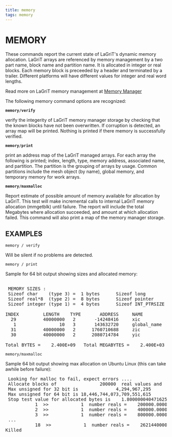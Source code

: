 ```yaml
---
title: memory
tags: memory
---
```



# MEMORY


These commands report the current state of LaGriT's dynamic memory
allocation. LaGriT arrays are referenced by memory management by a two
part name, block name and partition name. It is allocated in integer or
real blocks. Each memory block is preceeded by a header and terminated by a trailer. Different platforms
will have different values for integer and real word lengths. 

Read more on LaGriT memory management at [Memory Manager](../memmang.md)


The following memory command options are recognized:

**`memory/verify`**

verify the integerity of LaGriT memory manager storage by checking
 that the known blocks have not been overwritten. If corruption is
 detected, an array map will be printed. 
 Nothing is printed if there memory is successfully verified.

**`memory/print`**

print an address map of the LaGriT managed arrays. For each array the
 following is printed; index, length, type, memory address, associated
 name, and partition. The partition is the grouping of arrays by usage.
 Common partitions include the mesh object (by name), global memory,
 and temporary memory for work arrays.
 

**`memory/maxmalloc`**

Report estimate of possible amount of memory available for allocation
 by LaGriT. This test will make incremental calls to internal LaGriT
 memory allocation (mmgetblk) until failure. The report will include
 the total Megabytes where allocation succeeded, and amount at which
 allocation failed. This command will also print a map of the memory
 manager storage.


## EXAMPLES

```
memory / verify
```
Will be silent if no problems are detected.

```
memory / print
```
Sample for 64 bit output showing sizes and allocated memory:
<pre class="lg-output">

 MEMORY SIZES :
 Sizeof char    (type 3) =  1 bytes      Sizeof long        =   8 bytes
 Sizeof real*8  (type 2) =  8 bytes      Sizeof pointer     =   8 bytes
 Sizeof integer (type 1) =  4 bytes      Sizeof INT_PTRSIZE =   8 bytes

INDEX         LENGTH    TYPE       ADDRESS     NAME                  PARTITION
  29          40000000   2       -14248416     xic                   cmo1    
   1                10   3       143632720     global_name           global_lg
  31          40000000   2      1760710688     zic                   cmo1    
  30          40000000   2      2080714784     yic                   cmo1   

Total BYTES =    2.400E+09   Total MEGABYTES =    2.400E+03
</pre>

```
memory/maxmalloc
```
Sample 64 bit output showing max allocation on Ubuntu Linux (this can take awhile before failure):

<pre class="lg-output">
 Looking for malloc to fail, expect errors ....
 Allocate blocks of                200000  real values and    1600000.0000000000       bytes
 Max unsigned for 32 bit is              4,294,967,295
 Max unsigned for 64 bit is 18,446,744,073,709,551,615
 Stop test value for allocated bytes is    1.8000000404716257E+019
           1  >>            1  number reals =    200000.00000000000       total bytes =    1600000.0000000000
           2  >>            1  number reals =    400000.00000000000       total bytes =    3200000.0000000000
           3  >>            1  number reals =    800000.00000000000       total bytes =    6400000.0000000000
 ...
           18  >>            1  number reals =    26214400000.000000       total bytes =    209715200000.00000
Killed
</pre>





